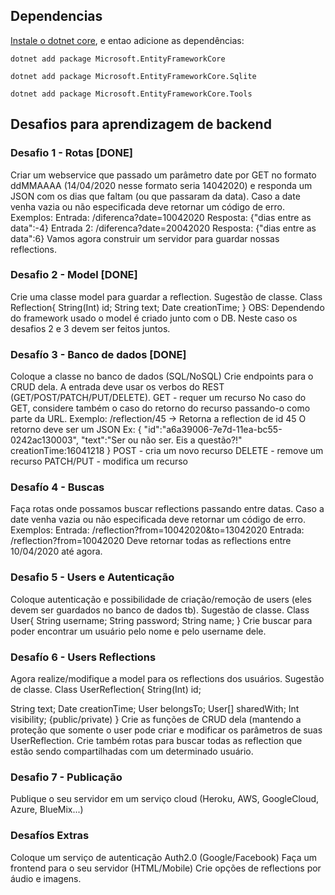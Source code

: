 ## Dependencias
 [Instale o dotnet core](https://dotnet.microsoft.com/download), e entao adicione as dependências:
 
`dotnet add package Microsoft.EntityFrameworkCore`

`dotnet add package Microsoft.EntityFrameworkCore.Sqlite`

`dotnet add package Microsoft.EntityFrameworkCore.Tools`


## Desafios para aprendizagem de backend

### Desafio 1 - Rotas [DONE]
Criar um webservice que passado um parâmetro date por GET no formato ddMMAAAA (14/04/2020 nesse formato seria 14042020) e responda um JSON com os dias que faltam (ou que passaram da data).
Caso a date venha vazia ou não especificada deve retornar um código de erro.
Exemplos:
Entrada: /diferenca?date=10042020 Resposta:
{"dias entre as data":-4}
Entrada 2: /diferenca?date=20042020 Resposta:
{"dias entre as data":6}
Vamos agora construir um servidor para guardar nossas reflections.


### Desafio 2 - Model [DONE]
Crie uma classe model para guardar a reflection. Sugestão de classe.
Class Reflection{
String(Int) id; String text;
Date creationTime;
}
OBS: Dependendo do framework usado o model é criado junto com o DB. Neste caso os desafios 2 e 3 devem ser feitos juntos.

### Desafío 3 - Banco de dados [DONE]
Coloque a classe no banco de dados (SQL/NoSQL)
Crie endpoints para o CRUD dela.
A entrada deve usar os verbos do REST (GET/POST/PATCH/PUT/DELETE).
GET - requer um recurso
No caso do GET, considere também o caso do retorno do recurso passando-o como parte da URL. Exemplo:
 /reflection/45 → Retorna a reflection de id 45
O retorno deve ser um JSON
Ex:
{ "id":"a6a39006-7e7d-11ea-bc55-0242ac130003", "text":"Ser ou não ser. Eis a questão?!" creationTime:16041218
}
POST - cria um novo recurso DELETE - remove um recurso PATCH/PUT - modifica um recurso

### Desafío 4 - Buscas
Faça rotas onde possamos buscar reflections passando entre datas.
Caso a date venha vazia ou não especificada deve retornar um código de erro.
Exemplos:
Entrada: /reflection?from=10042020&to=13042020
Entrada: /reflection?from=10042020
Deve retornar todas as reflections entre 10/04/2020 até agora.

### Desafio 5 - Users e Autenticação
Coloque autenticação e possibilidade de criação/remoção de users (eles devem ser guardados no banco de dados tb).
Sugestão de classe.
Class User{
String username; String password; String name;
}
Crie buscar para poder encontrar um usuário pelo nome e pelo username dele.

### Desafío 6 - Users Reflections
Agora realize/modifique a model para os reflections dos usuários. Sugestão de classe.
Class UserReflection{
String(Int) id;

String text;
Date creationTime;
User belongsTo;
User[] sharedWith;
Int visibility; {public/private)
}
Crie as funções de CRUD dela (mantendo a proteção que somente o user pode criar e modificar os parâmetros de suas UserReflection.
Crie também rotas para buscar todas as reflection que estão sendo compartilhadas com um determinado usuário.

### Desafio 7 - Publicação
Publique o seu servidor em um serviço cloud (Heroku, AWS, GoogleCloud, Azure, BlueMix...)

### Desafíos Extras
Coloque um serviço de autenticação Auth2.0 (Google/Facebook) Faça um frontend para o seu servidor (HTML/Mobile)
Crie opções de reflections por áudio e imagens.
